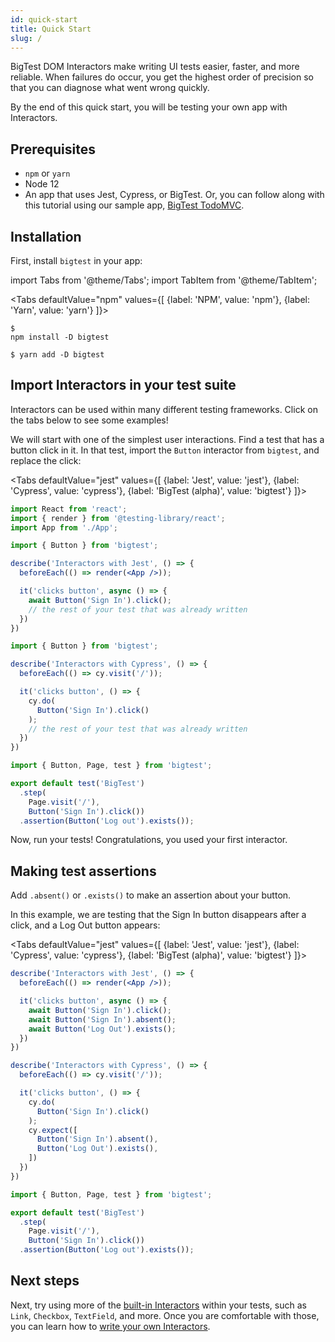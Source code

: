 ```yaml
---
id: quick-start
title: Quick Start
slug: /
---
```


BigTest DOM Interactors make writing UI tests easier, faster, and more reliable.
When failures do occur, you get the highest order of precision so that you can
diagnose what went wrong quickly.

By the end of this quick start, you will be testing your own app with Interactors.

<!-- Links to places to get help or ask questions -->

<!-- 
1-2 sentences saying what Interactors are. These sentences address the question “what is this for?” and “why is this valuable to me?”
  - jonas' definition: Interactor: an object which describes a type of UI element in an application and provides actions to interact with elements of this type, as well as assertions to check against them. (note: the term interactor is actually a bit overloaded, since we use it to describe both the abstract definition of an interactor, and also a specific instance of it, i.e. Button vs Button("Submit"), my definition describes the former)
  - from the detailed interactor docs notes: BigTest DOM Interactors make writing UI tests easier, faster, less flaky, and when failures do occur, provide you with the highest order of precision so that you can diagnose what went wrong quickly.

1 sentence that says what you will accomplish by the end of the quickstart
-->

## Prerequisites

- `npm` or `yarn`
- Node 12
- An app that uses Jest, Cypress, or BigTest. Or, you can follow along with this
tutorial using our sample app, [BigTest TodoMVC](#todo).

## Installation

First, install `bigtest` in your app:

import Tabs from '@theme/Tabs';
import TabItem from '@theme/TabItem';

<Tabs
  defaultValue="npm"
  values={[
    {label: 'NPM', value: 'npm'},
    {label: 'Yarn', value: 'yarn'}
  ]}>
  <TabItem value="npm">
    <pre><code>$ npm install -D bigtest</code></pre>
  </TabItem>
  <TabItem value="yarn">
    <pre><code>$ yarn add -D bigtest</code></pre>
  </TabItem>
</Tabs>

## Import Interactors in your test suite

Interactors can be used within many different testing frameworks.
Click on the tabs below to see some examples!

We will start with one of the simplest user interactions.
Find a test that has a button click in it.
In that test, import the `Button` interactor from `bigtest`,
and replace the click:

<!-- Maybe need a nod to the fact that you can do a lot more with
Interactors, since someone cannot yet see the problem this solves for them
when it is such a straightforward interaction -->

<Tabs
  defaultValue="jest"
  values={[
    {label: 'Jest', value: 'jest'},
    {label: 'Cypress', value: 'cypress'},
    {label: 'BigTest (alpha)', value: 'bigtest'}
  ]}>
  <TabItem value="jest">

  ```jsx
  import React from 'react';
  import { render } from '@testing-library/react';
  import App from './App';

  import { Button } from 'bigtest';

  describe('Interactors with Jest', () => {
    beforeEach(() => render(<App />));

    it('clicks button', async () => {
      await Button('Sign In').click();
      // the rest of your test that was already written
    })
  })
  ```

  </TabItem>
  <TabItem value="cypress">

  ```jsx
  import { Button } from 'bigtest';

  describe('Interactors with Cypress', () => {
    beforeEach(() => cy.visit('/'));

    it('clicks button', () => {
      cy.do(
        Button('Sign In').click()
      );
      // the rest of your test that was already written
    })
  })
  ```

  </TabItem>
  <TabItem value="bigtest">

  ```jsx
  import { Button, Page, test } from 'bigtest';

  export default test('BigTest')
    .step(
      Page.visit('/'),
      Button('Sign In').click())
    .assertion(Button('Log out').exists());
  ```

  </TabItem>
</Tabs>

Now, run your tests! Congratulations, you used your first interactor.

## Making test assertions

Add `.absent()` or `.exists()` to make an assertion about your button.

In this example, we are testing that the Sign In button disappears after
a click, and a Log Out button appears:

<Tabs
  defaultValue="jest"
  values={[
    {label: 'Jest', value: 'jest'},
    {label: 'Cypress', value: 'cypress'},
    {label: 'BigTest (alpha)', value: 'bigtest'}
  ]}>
  <TabItem value="jest">

  ```jsx
  describe('Interactors with Jest', () => {
    beforeEach(() => render(<App />));

    it('clicks button', async () => {
      await Button('Sign In').click();
      await Button('Sign In').absent();
      await Button('Log Out').exists();
    })
  })
  ```

  </TabItem>
  <TabItem value="cypress">

  ```jsx
  describe('Interactors with Cypress', () => {
    beforeEach(() => cy.visit('/'));

    it('clicks button', () => {
      cy.do(
        Button('Sign In').click()
      );
      cy.expect([
        Button('Sign In').absent(),
        Button('Log Out').exists(),
      ])
    })
  })
  ```

  </TabItem>
  <TabItem value="bigtest">

  ```jsx
  import { Button, Page, test } from 'bigtest';

  export default test('BigTest')
    .step(
      Page.visit('/'),
      Button('Sign In').click())
    .assertion(Button('Log out').exists());
  ```

  </TabItem>
</Tabs>

<!-- consider using a text input example instead of button click -->

## Next steps

Next, try using more of the [built-in Interactors](#todo) within your tests,
such as `Link`, `Checkbox`, `TextField`, and more.
Once you are comfortable with those, 
you can learn how to [write your own Interactors](#todo).

<!-- product call to action -->

